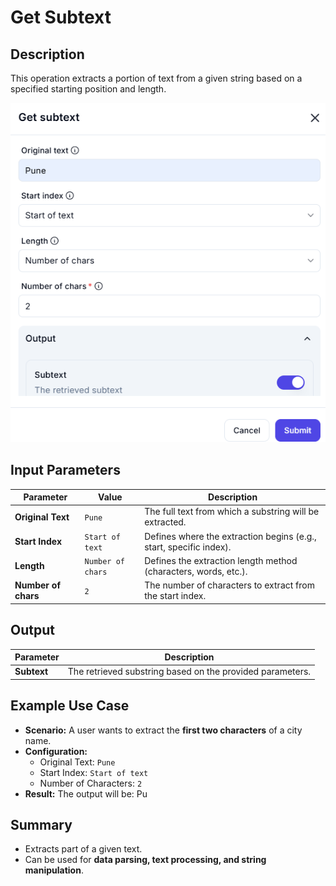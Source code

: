 # **Get Subtext**

## **Description**

This operation extracts a portion of text from a given string based on a specified starting position and length.

![alt text](../../assests/data-transformation/assests%20text-action/get-subtext.png)

## **Input Parameters**

| Parameter        | Value        | Description |
|-----------------|-------------|-------------|
| **Original Text** | `Pune`      | The full text from which a substring will be extracted. |
| **Start Index**  | `Start of text` | Defines where the extraction begins (e.g., start, specific index). |
| **Length**       | `Number of chars` | Defines the extraction length method (characters, words, etc.). |
| **Number of chars** | `2` | The number of characters to extract from the start index. |

## **Output**

| Parameter   | Description |
|------------|-------------|
| **Subtext** | The retrieved substring based on the provided parameters. |

## **Example Use Case**

- **Scenario:** A user wants to extract the **first two characters** of a city name.
- **Configuration:**
  - Original Text: `Pune`
  - Start Index: `Start of text`
  - Number of Characters: `2`
- **Result:** The output will be:  Pu

## **Summary**

- Extracts part of a given text.
- Can be used for **data parsing, text processing, and string manipulation**.
